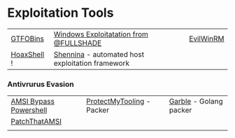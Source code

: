 # Exploitation Tools

|                                                            |                                                                                                     |                                                        |
| ---------------------------------------------------------- | --------------------------------------------------------------------------------------------------- | ------------------------------------------------------ |
| [GTFOBins](https://github.com/GTFOBins/GTFOBins.github.io) | [Windows Exploitatation from @FULLSHADE](https://github.com/FULLSHADE/WindowsExploitationResources) | [EvilWinRM](https://github.com/Hackplayers/evil-winrm) |
| [HoaxShell](https://github.com/t3l3machus/hoaxshell) !     | [Shennina](https://github.com/mazen160/shennina) - automated host exploitation framework            |                                                        |

### Antivrurus Evasion

|                                                                                    |                                                                         |                                                               |
| ---------------------------------------------------------------------------------- | ----------------------------------------------------------------------- | ------------------------------------------------------------- |
| [AMSI Bypass Powershell](https://github.com/S3cur3Th1sSh1t/Amsi-Bypass-Powershell) | [ProtectMyTooling](https://github.com/mgeeky/ProtectMyTooling) - Packer | [Garble](https://github.com/burrowers/garble) - Golang packer |
| [PatchThatAMSI](https://github.com/D1rkMtr/PatchThatAMSI)                          |                                                                         |                                                               |
|                                                                                    |                                                                         |                                                               |

